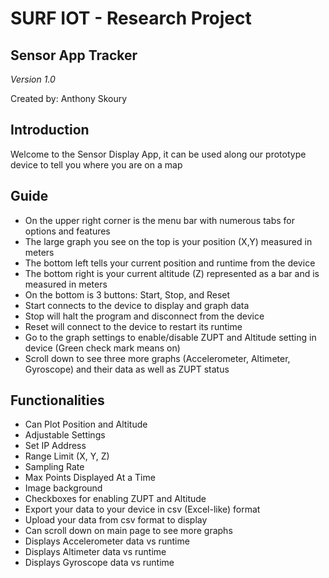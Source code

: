 # SURF IOT - Research Project

## Sensor App Tracker

*Version 1.0*


Created by: Anthony Skoury 





## Introduction
Welcome to the Sensor Display App, it can be used along our prototype device to tell you where you are on a map

## Guide
* On the upper right corner is the menu bar with numerous tabs for options and features
* The large graph you see on the top is your position (X,Y) measured in meters
* The bottom left tells your current position and runtime from the device
* The bottom right is your current altitude (Z) represented as a bar and is measured in meters
* On the bottom is 3 buttons: Start, Stop, and Reset
* Start connects to the device to display and graph data
* Stop will halt the program and disconnect from the device
* Reset will connect to the device to restart its runtime
* Go to the graph settings to enable/disable ZUPT and Altitude setting in device (Green check mark means on)
* Scroll down to see three more graphs (Accelerometer, Altimeter, Gyroscope) and their data as well as ZUPT status


## Functionalities

* Can Plot Position and Altitude
* Adjustable Settings
* Set IP Address
* Range Limit (X, Y, Z)
* Sampling Rate
* Max Points Displayed At a Time
* Image background
* Checkboxes for enabling ZUPT and Altitude
* Export your data to your device in csv (Excel-like) format
* Upload your data from csv format to display
* Can scroll down on main page to see more graphs
* Displays Accelerometer data vs runtime
* Displays Altimeter data vs runtime
* Displays Gyroscope data vs runtime

